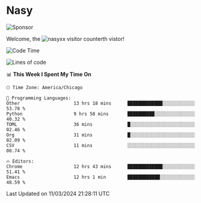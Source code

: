 # Nasy

<!--
<p align="center">
<img height="200" src="https://github-readme-stats.vercel.app/api?username=nasyxx&count_private=true&show_icons=true&theme=dracula&include_all_commits=true"/>
<img height="200" src="https://github-readme-stats.vercel.app/api/top-langs/?username=nasyxx&theme=dracula&hide=html,jupyter+notebook&count_private=true&show_icons=true"/>
</p>

  
----------------
-->

![Sponsor](https://img.shields.io/static/v1.svg?label=Sponsor&message=%E2%9D%A4&logo=GitHub&style=flat&color=pink)
 
Welcome, the ![nasyxx visitor counter](https://count.getloli.com/get/@nasyxx?theme=rule34)th vistor!
 
<!--START_SECTION:waka-->
![Code Time](http://img.shields.io/badge/Code%20Time-4%2C351%20hrs%2026%20mins-blue)

![Lines of code](https://img.shields.io/badge/From%20Hello%20World%20I%27ve%20Written-6.3%20million%20lines%20of%20code-blue)

📊 **This Week I Spent My Time On** 

```text
🕑︎ Time Zone: America/Chicago

💬 Programming Languages: 
Other                    13 hrs 18 mins      █████████████░░░░░░░░░░░░   53.78 % 
Python                   9 hrs 58 mins       ██████████░░░░░░░░░░░░░░░   40.32 % 
TOML                     36 mins             █░░░░░░░░░░░░░░░░░░░░░░░░   02.46 % 
Org                      31 mins             █░░░░░░░░░░░░░░░░░░░░░░░░   02.09 % 
CSV                      11 mins             ░░░░░░░░░░░░░░░░░░░░░░░░░   00.74 % 

🔥 Editors: 
Chrome                   12 hrs 43 mins      █████████████░░░░░░░░░░░░   51.41 % 
Emacs                    12 hrs 1 min        ████████████░░░░░░░░░░░░░   48.59 % 
```


 Last Updated on 11/03/2024 21:28:11 UTC
<!--END_SECTION:waka-->

<!-- ![visitors](https://visitor-badge.laobi.icu/badge?page_id=nasyxx.nasyxx) -->
